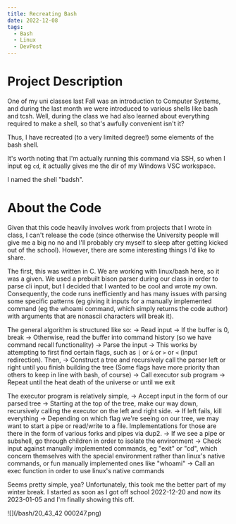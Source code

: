 ```yaml
---
title: Recreating Bash
date: 2022-12-08
tags: 
  - Bash
  - Linux
  - DevPost
---
```


# Project Description

One of my uni classes last Fall was an introduction to Computer Systems, and during the last month we were introduced to various shells like bash and tcsh. Well, during the class we had also learned about everything required to make a shell, so that's awfully convenient isn't it?

Thus, I have recreated (to a very limited degree!) some elements of the bash shell.

It's worth noting that I'm actually running this command via SSH, so when I input eg `cd`, it actually gives me the dir of my Windows VSC workspace.

I named the shell "badsh".

# About the Code

Given that this code heavily involves work from projects that I wrote in class, I can't release the code (since otherwise the University people will give me a big no no and I'll probably cry myself to sleep after getting kicked out of the school). However, there are some interesting things I'd like to share.

The first, this was written in C. We are working with linux/bash here, so it was a given. We used a prebuilt bison parser during our class in order to parse cli input, but I decided that I wanted to be cool and wrote my own. Consequently, the code runs inefficiently and has many issues with parsing some specific patterns (eg giving it inputs for a manually implemented command (eg the whoami command, which simply returns the code author) with arguments that are nonascii characters will break it). 

The general algorithm is structured like so:
→ Read input
  → If the buffer is 0, break
  → Otherwise, read the buffer into command history (so we have command recall functionality)
  → Parse the input
    → This works by attempting to first find certain flags, such as `|` or `&` or `>` or `<` (input redirection). Then, 
    → Construct a tree and recursively call the parser left or right until you finish building the tree
    (Some flags have more priority than others to keep in line with bash, of course)
  → Call executor sub program
  → Repeat until the heat death of the universe or until we exit

The executor program is relatively simple,
→ Accept input in the form of our parsed tree
  → Starting at the top of the tree, make our way down, recursively calling the executor on the left and right side.
    → If left fails, kill everything
    → Depending on which flag we're seeing on our tree, we may want to start a pipe or read/write to a file. Implementations for those are there in the form of various forks and pipes via dup2.
    → If we see a pipe or subshell, go through children in order to isolate the environment
  → Check input against manually implemented commands, eg "exit" or "cd", which concern themselves with the special environment rather than linux's native commands, or fun manually implemented ones like "whoami"
  → Call an exec function in order to use linux's native commands

Seems pretty simple, yea? Unfortunately, this took me the better part of my winter break. I started as soon as I got off school 2022-12-20 and now its 2023-01-05 and I'm finally showing this off. 

![](/bash/20_43_42 000247.png)